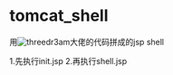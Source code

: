 # tomcat_shell
用![threedr3am](https://github.com/threedr3am)大佬的代码拼成的jsp shell

1.先执行init.jsp
2.再执行shell.jsp

